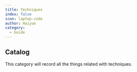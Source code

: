 ```yaml
---
title: Techniques
index: false
icon: laptop-code
author: Haiyue
category:
  - Guide
---
```


## Catalog

This category will record all the things related with techniques.